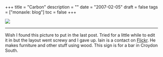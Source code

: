 +++
title = "Carbon"
description = ""
date = "2007-02-05"
draft = false
tags = ["monaxle: blog"]
toc = false
+++

<img style="display:block;margin:auto" src="https://i.ibb.co/kgn7fdmK/carbon.jpg">

***

Wish I found this picture to put in the last post. Tried for a little while to edit it in but the layout went screwy and I gave up. Iain is a contact on [Flickr](http://www.flickr.com/ "Flickr"). He makes furniture and other stuff using wood. This sign is for a bar in Croydon South.